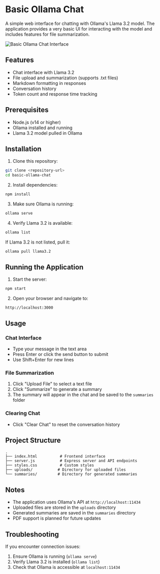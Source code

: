 # Basic Ollama Chat

A simple web interface for chatting with Ollama's Llama 3.2 model. The application provides a very basic UI for interacting with the model and includes features for file summarization.

![Basic Ollama Chat Interface](https://lamorbidamacchina.com/images/ollama/ollama-chat.png?v=2)

## Features

- Chat interface with Llama 3.2
- File upload and summarization (supports .txt files)
- Markdown formatting in responses
- Conversation history
- Token count and response time tracking

## Prerequisites

- Node.js (v14 or higher)
- Ollama installed and running
- Llama 3.2 model pulled in Ollama

## Installation

1. Clone this repository:
```bash
git clone <repository-url>
cd basic-ollama-chat
```

2. Install dependencies:
```bash
npm install
```

3. Make sure Ollama is running:
```bash
ollama serve
```

4. Verify Llama 3.2 is available:
```bash
ollama list
```
If Llama 3.2 is not listed, pull it:
```bash
ollama pull llama3.2
```

## Running the Application

1. Start the server:
```bash
npm start
```

2. Open your browser and navigate to:
```
http://localhost:3000
```

## Usage

### Chat Interface
- Type your message in the text area
- Press Enter or click the send button to submit
- Use Shift+Enter for new lines

### File Summarization
1. Click "Upload File" to select a text file
2. Click "Summarize" to generate a summary
3. The summary will appear in the chat and be saved to the `summaries` folder

### Clearing Chat
- Click "Clear Chat" to reset the conversation history

## Project Structure

```
.
├── index.html          # Frontend interface
├── server.js           # Express server and API endpoints
├── styles.css          # Custom styles
├── uploads/           # Directory for uploaded files
└── summaries/         # Directory for generated summaries
```

## Notes

- The application uses Ollama's API at `http://localhost:11434`
- Uploaded files are stored in the `uploads` directory
- Generated summaries are saved in the `summaries` directory
- PDF support is planned for future updates

## Troubleshooting

If you encounter connection issues:
1. Ensure Ollama is running (`ollama serve`)
2. Verify Llama 3.2 is installed (`ollama list`)
3. Check that Ollama is accessible at `localhost:11434`
